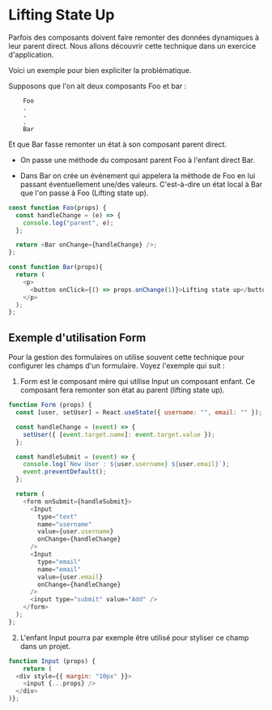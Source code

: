 # Lifting State Up

Parfois des composants doivent faire remonter des données dynamiques à leur parent direct. Nous allons découvrir cette technique dans un exercice d'application.

Voici un exemple pour bien expliciter la problématique.

Supposons que l'on ait deux composants Foo et bar :

```text
    Foo
    .
    .
    .
    Bar
```

Et que Bar fasse remonter un état à son composant parent direct.

- On passe une méthode du composant parent Foo à l'enfant direct Bar.

- Dans Bar on crée un événement qui appelera la méthode de Foo en lui passant éventuellement une/des valeurs. C'est-à-dire un état local à Bar que l'on passe à Foo (Lifting state up).

```js
const function Foo(props) {
  const handleChange = (e) => {
    console.log("parent", e);
  };

  return <Bar onChange={handleChange} />;
};

const function Bar(props){
  return (
    <p>
      <button onClick={() => props.onChange(1)}>Lifting state up</button>
    </p>
  );
};
```

## Exemple d'utilisation Form

Pour la gestion des formulaires on utilise souvent cette technique pour configurer les champs d'un formulaire. Voyez l'exemple qui suit :

1. Form est le composant mère qui utilise Input un composant enfant. Ce composant fera remonter son état au parent (lifting state up).

```js
function Form (props) {
  const [user, setUser] = React.useState({ username: "", email: "" });

  const handleChange = (event) => {
    setUser({ [event.target.name]: event.target.value });
  };

  const handleSubmit = (event) => {
    console.log(`New User : ${user.username} ${user.email}`);
    event.preventDefault();
  };

  return (
    <form onSubmit={handleSubmit}>
      <Input
        type="text"
        name="username"
        value={user.username}
        onChange={handleChange}
      />
      <Input
        type="email"
        name="email"
        value={user.email}
        onChange={handleChange}
      />
      <input type="submit" value="Add" />
    </form>
  );
};
```

2. L'enfant Input pourra par exemple être utilisé pour styliser ce champ dans un projet.

```js
function Input (props) {
    return (
  <div style={{ margin: "10px" }}>
    <input {...props} />
  </div>
)};
```
